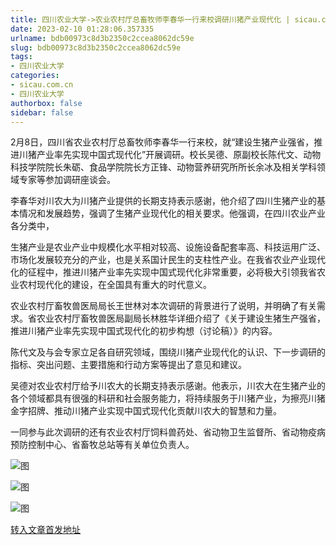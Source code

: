 ```yaml
---
title: 四川农业大学->农业农村厅总畜牧师李春华一行来校调研川猪产业现代化 | sicau.com.cn
date: 2023-02-10 01:28:06.357335
urlname: bdb00973c8d3b2350c2ccea8062dc59e
slug: bdb00973c8d3b2350c2ccea8062dc59e
tags: 
- 四川农业大学
categories:
- sicau.com.cn
- 四川农业大学
authorbox: false
sidebar: false
---
```

2月8日，四川省农业农村厅总畜牧师李春华一行来校，就“建设生猪产业强省，推进川猪产业率先实现中国式现代化”开展调研。校长吴德、原副校长陈代文、动物科技学院院长朱砺、食品学院院长方正锋、动物营养研究所所长余冰及相关学科领域专家等参加调研座谈会。

李春华对川农大为川猪产业提供的长期支持表示感谢，他介绍了四川生猪产业的基本情况和发展趋势，强调了生猪产业现代化的相关要求。他强调，在四川农业产业各分类中，
<!--more-->
生猪产业是农业产业中规模化水平相对较高、设施设备配套率高、科技运用广泛、市场化发展较充分的产业，也是关系国计民生的支柱性产业。在我省农业产业现代化的征程中，推进川猪产业率先实现中国式现代化非常重要，必将极大引领我省农业农村现代化的建设，在全国具有重大的时代意义。

农业农村厅畜牧兽医局局长王世林对本次调研的背景进行了说明，并明确了有关需求。省农业农村厅畜牧兽医局副局长林胜华详细介绍了《关于建设生猪生产强省，推进川猪产业率先实现中国式现代化的初步构想（讨论稿）》的内容。

陈代文及与会专家立足各自研究领域，围绕川猪产业现代化的认识、下一步调研的指标、突出问题、主要措施和行动方案等提出了意见和建议。

吴德对农业农村厅给予川农大的长期支持表示感谢。他表示，川农大在生猪产业的各个领域都具有很强的科研和社会服务能力，将持续服务于川猪产业，为擦亮川猪金字招牌、推动川猪产业实现中国式现代化贡献川农大的智慧和力量。

一同参与此次调研的还有农业农村厅饲料兽药处、省动物卫生监督所、省动物疫病预防控制中心、省畜牧总站等有关单位负责人。

![图](https://news.sicau.edu.cn/__local/2/0D/1B/08B098D9E150A686847DA8883F9_7640E020_1323B.jpg)

![图](https://news.sicau.edu.cn/__local/C/7F/0C/F59DA378C3A833C09BB0B41416A_CD95EC22_B8BB.jpg)

![图](https://news.sicau.edu.cn/__local/E/91/98/FA4F9E2C660C99E9E87D5C3579D_CC7227B6_1B5B7.jpg)

[转入文章首发地址](https://news.sicau.edu.cn/info/1078/70967.htm)